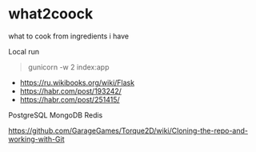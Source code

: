 # what2coock
what to cook from ingredients i have

Local run
> gunicorn -w 2 index:app

* https://ru.wikibooks.org/wiki/Flask
* https://habr.com/post/193242/
* https://habr.com/post/251415/

PostgreSQL
MongoDB
Redis

https://github.com/GarageGames/Torque2D/wiki/Cloning-the-repo-and-working-with-Git
